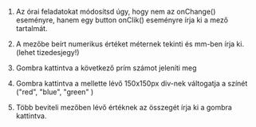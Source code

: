 1. Az órai feladatokat módosítsd úgy, hogy nem az onChange() eseményre, hanem egy button onClik() eseményre írja ki a mező tartalmát.

2. A mezőbe beírt numerikus értéket méternek tekinti és mm-ben írja ki. (lehet tizedesjegy!)

3. Gombra kattintva a következő prím számot jeleníti meg

4. Gombra kattintva a mellette lévő 150x150px div-nek váltogatja a színét ("red", "blue", "green" )

5. Több beviteli mezőben lévő értéknek az összegét írja ki a gombra kattintva.
